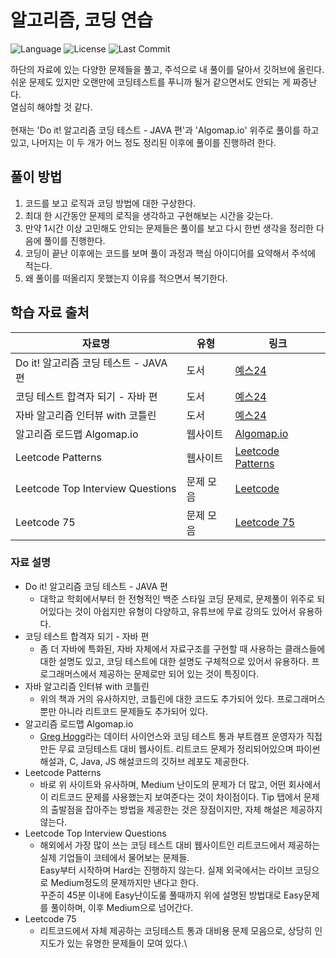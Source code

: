 # 알고리즘, 코딩 연습
![Language](https://img.shields.io/badge/language-Java-blue)
![License](https://img.shields.io/github/license/bgh1234554/CodingTestPractice)
![Last Commit](https://img.shields.io/github/last-commit/bgh1234554/CodingTestPractice)

하단의 자료에 있는 다양한 문제들을 풀고, 주석으로 내 풀이를 달아서 깃허브에 올린다.\
쉬운 문제도 있지만 오랜만에 코딩테스트를 푸니까 될거 같으면서도 안되는 게 짜증난다.\
열심히 해야할 것 같다.\
\
현재는 'Do it! 알고리즘 코딩 테스트 - JAVA 편'과 'Algomap.io' 위주로 풀이를 하고 있고,
나머지는 이 두 개가 어느 정도 정리된 이후에 풀이를 진행하려 한다.

## 풀이 방법
1. 코드를 보고 로직과 코딩 방법에 대한 구상한다.
2. 최대 한 시간동안 문제의 로직을 생각하고 구현해보는 시간을 갖는다.
3. 만약 1시간 이상 고민해도 안되는 문제들은 풀이를 보고 다시 한번 생각을 정리한 다음에 풀이를 진행한다.
4. 코딩이 끝난 이후에는 코드를 보며 풀이 과정과 핵심 아이디어를 요약해서 주석에 적는다.
5. 왜 풀이를 떠올리지 못했는지 이유를 적으면서 복기한다.

## 학습 자료 출처
| 자료명                                    | 유형        | 링크                                                      |
|-----------------------------------------|------------|---------------------------------------------------------|
| Do it! 알고리즘 코딩 테스트 - JAVA 편    | 도서        | [예스24](https://www.yes24.com/Product/Goods/108571508)   |
| 코딩 테스트 합격자 되기 - 자바 편        | 도서        | [예스24](https://www.yes24.com/Product/Goods/125183948)                                                     |
| 자바 알고리즘 인터뷰 with 코틀린         | 도서        | [예스24](https://www.yes24.com/Product/Goods/122445610)                                                     |
| 알고리즘 로드맵 Algomap.io               | 웹사이트    | [Algomap.io](https://algomap.io/list)                   |
| Leetcode Patterns               | 웹사이트    | [Leetcode Patterns](https://seanprashad.com/leetcode-patterns/)                   |
| Leetcode Top Interview Questions         | 문제 모음   | [Leetcode](https://leetcode.com/problemset/algorithms/) |
| Leetcode 75 | 문제 모음 | [Leetcode 75](https://leetcode.com/studyplan/leetcode-75/) | 

### 자료 설명
 * Do it! 알고리즘 코딩 테스트 - JAVA 편
   * 대학교 학회에서부터 한 전형적인 백준 스타일 코딩 문제로, 문제풀이 위주로 되어있다는 것이 아쉽지만 유형이 다양하고,
   유튜브에 무료 강의도 있어서 유용하다.
* 코딩 테스트 합격자 되기 - 자바 편
  * 좀 더 자바에 특화된, 자바 자체에서 자료구조를 구현할 때 사용하는 클래스들에 대한 설명도 있고, 코딩 테스트에 대한 설명도
  구체적으로 있어서 유용하다. 프로그래머스에서 제공하는 문제로만 되어 있는 것이 특징이다.
* 자바 알고리즘 인터뷰 with 코틀린
  * 위의 책과 거의 유사하지만, 코틀린에 대한 코드도 추가되어 있다. 프로그래머스뿐만 아니라 리트코드 문제들도 추가되어 있다.
* 알고리즘 로드맵 Algomap.io
  * [Greg Hogg](https://www.youtube.com/@GregHogg)라는 데이터 사이언스와 코딩 테스트 통과 부트캠프 운영자가 직접 만든
  무료 코딩테스트 대비 웹사이트. 리트코드 문제가 정리되어있으며 파이썬 해설과, C, Java, JS 해설코드의 깃허브 레포도 제공한다.
* Leetcode Patterns
    * 바로 위 사이트와 유사하며, Medium 난이도의 문제가 더 많고, 어떤 회사에서 이 리트코드 문제를 사용했는지
      보여준다는 것이 차이점이다. Tip 탭에서 문제의 출발점을 잡아주는 방법을 제공한는 것은 장점이지만, 자체 해설은 제공하지 않는다.
* Leetcode Top Interview Questions
  * 해외에서 가장 많이 쓰는 코딩 테스트 대비 웹사이트인 리트코드에서 제공하는 실제 기업들이 코테에서 물어보는 문제들.\
  Easy부터 시작하며 Hard는 진행하지 않는다. 실제 외국에서는 라이브 코딩으로 Medium정도의 문제까지만 낸다고 한다.\
  꾸준히 45분 이내에 Easy난이도룰 풀때까지 위에 설명된 방법대로 Easy문제를 풀이하며, 이후 Medium으로 넘어간다.
* Leetcode 75
    * 리트코드에서 자체 제공하는 코딩테스트 통과 대비용 문제 모음으로, 상당히 인지도가 있는 유명한 문제들이 모여 있다.\